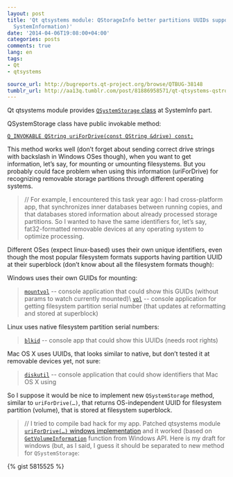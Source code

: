 ```yaml
---
layout: post
title: 'Qt qtsystems module: QStorageInfo better partitions UUIDs support (Systems:
  SystemInformation)'
date: '2014-04-06T19:08:00+04:00'
categories: posts
comments: true
lang: en
tags:
- Qt
- qtsystems

source_url: http://bugreports.qt-project.org/browse/QTBUG-38148
tumblr_url: http://aa13q.tumblr.com/post/81886958571/qt-qtsystems-qstrorageinfo-better-uuids-support
---
```

Qt qtsystems module provides [`QSystemStorage` class][0] at SystemInfo part.

QSystemStorage class have public invokable method:

[`Q_INVOKABLE QString uriForDrive(const QString &drive) const;`][1]

This method works well (don’t forget about sending correct drive strings with backslash in Windows OSes though), when you want to get information, let’s say, for mounting or umounting filesystems.
But you probably could face problem when using this information (uriForDrive) for recognizing removable storage partitions through different operating systems.
<!--more-->

> // For example, I encountered this task year ago: I had cross-platform app, that synchronizes inner databases between running copies, and that databases stored information about already processed storage partitions. So I wanted to have the same identifiers for, let’s say, fat32-formatted removable devices at any operating system to optimize processing.

Different OSes (expect linux-based) uses their own unique identifiers, even though the most popular filesystem formats supports having partition UUID at their superblock (don’t know about all the filesystem formats though):

Windows uses their own GUIDs for mounting:

> [`mountvol`][2] -- console application that could show this GUIDs (without params to watch currently mounted)\\
> [`vol`][3] -- console application for getting filesystem partition serial number (that updates at reformatting and stored at superblock)

Linux uses native filesystem partition serial numbers:

> [`blkid`][4] -- console app that could show this UUIDs (needs root rights)

Mac OS X uses UUIDs, that looks similar to native, but don’t tested it at removable devices yet, not sure:

> [`diskutil`][5] -- console application that could show identifiers that Mac OS X using 

So I suppose it would be nice to implement new `QSystemStorage` method, similar to `uriForDrive(…)`, that returns OS-independent UUID for filesystem partition (volume), that is stored at filesystem superblock.

> // I tried to compile bad hack for my app. Patched qtsystems module [`uriForDrive(…)` windows implementation][6] and it worked (based on [`GetVolumeInformation`][7] function from Windows API. Here is my draft for windows (but, as I said, I guess it should be separated to new method for `QSystemStorage`:

{% gist 5815525 %}

[0]: https://qt.gitorious.org/qt/qtsystems/source/src/systeminfo/qstorageinfo.h "qt / qtsystems @ gitorious"
[1]: https://qt.gitorious.org/qt/qtsystems/source/src/systeminfo/qstorageinfo.h#L76 "line 76 at current QStorageInfo implementation"
[2]: http://technet.microsoft.com/en-us/library/cc772586.aspx "Mountvol command manual @ MS technet"
[3]: http://technet.microsoft.com/en-US/library/cc725860.aspx "Vol command manual @ MS technet"
[4]: http://linux.die.net/man/8/blkid "man blkid @ linux.die.net"
[5]: https://developer.apple.com/library/mac/documentation/Darwin/Reference/ManPages/man8/diskutil.8.html "diskutil manual at developer.apple.com"
[6]: https://qt.gitorious.org/qt/qtsystems/source/src/systeminfo/windows/qstorageinfo_win.cpp#L96 "current QStorageInfoPrivate::uriForDrive Windows implementation @ gitorious"
[7]: http://msdn.microsoft.com/en-us/library/windows/desktop/aa364993.aspx "GetVolumeInformation @ Microsoft Developer Network)"
